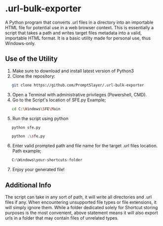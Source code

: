 # .url-bulk-exporter

A Python program that converts .url files in a directory into an importable HTML file for potential use in a web browser context.
This is essentially a script that takes a path and writes target files metadata into a valid, importable HTML format.
It is a basic utility made for personal use, thus Windows-only.

## Use of the Utility

1. Make sure to download and install latest version of Python3
2. Clone the repository:
```bash
   git clone https://github.com/PromptSlayer/.url-bulk-exporter
```
3. Open a Terminal with administrative privileges (Powershell, CMD).
4. Go to the Script's location of SFE.py
Example;
```bash
   cd C:\Windows\SFE\Main
```
5. Run the script using python 
```bash
   python sfe.py
```
```bash
   python .\sfe.py
```
6. Enter valid prompted path and file name for the target .url files location.
Path example;
```bash
   C:\Windows\your-shortcuts-folder
```
7. Enjoy your generated file!


## Additional Info

The script can take in any sort of path, it will write all directories and .url files if any. When encountering unsupported file types or file extensions, it will simply ignore them. 
While a folder dedicated solely for Shortcut storing purposes is the most convenient, above statement means it will also export urls in a folder that may contain files of unrelated types.
